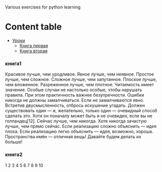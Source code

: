 Various exercises for python learning
# Content table # 
- [Уроки](#Книги)
    - [Книга первая](#книга1)
    - [Книга вторая](#книга2)

### книга1 ###
Красивое лучше, чем уродливое.
Явное лучше, чем неявное.
Простое лучше, чем сложное.
Сложное лучше, чем запутанное.
Плоское лучше, чем вложенное.
Разреженное лучше, чем плотное.
Читаемость имеет значение.
Особые случаи не настолько особые, чтобы нарушать правила.
При этом практичность важнее безупречности.
Ошибки никогда не должны замалчиваться.
Если не замалчиваются явно.
Встретив двусмысленность, отбрось искушение угадать.
Должен существовать один — и, желательно, только один — очевидный способ сделать это.
Хотя он поначалу может быть и не очевиден, если вы не голландец[12].
Сейчас лучше, чем никогда.
Хотя никогда зачастую лучше, чем прямо сейчас.
Если реализацию сложно объяснить — идея плоха.
Если реализацию легко объяснить — идея, возможно, хороша.
Пространства имён — отличная вещь! Давайте будем делать их больше!
### книга2 ###
1
2
3
4
5
6
7
8
9
10

